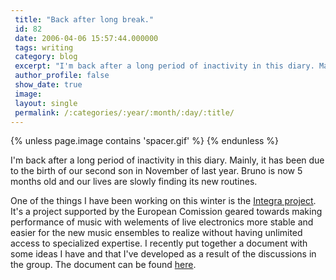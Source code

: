 ```yaml
---
 title: "Back after long break."
 id: 82
 date: 2006-04-06 15:57:44.000000
 tags: writing
 category: blog
 excerpt: "I'm back after a long period of inactivity in this diary. Mainly, it has been due to the birth of our second son in November of last year. Bruno is now 5 months old and our lives are slowly finding it..."
 author_profile: false
 show_date: true
 image: 
 layout: single
 permalink: /:categories/:year/:month/:day/:title/
---
```

{% unless page.image contains 'spacer.gif' %}
{% endunless %}

I'm back after a long period of inactivity in this diary. Mainly, it has been due to the birth of our second son in November of last year. Bruno is now 5 months old and our lives are slowly finding its new routines.


One of the things I have been working on this winter is the <a href="http://www.integralive.org/integra">Integra project</a>. It's a project supported by the European Comission geared towards making performance of music with welements of live electronics more stable and easier for the new music ensembles to realize without having unlimited access to specialized expertise. I recently put together a document with some ideas I have and that I've developed as a result of the discussions in the group. The document can be found <a href="/assets/files/documentsIntegra/DevelopmentSuggestion.html">here</a>.
